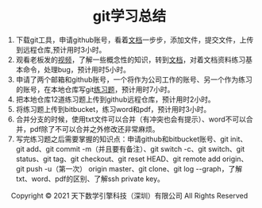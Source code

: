 # <center>git学习总结</center>

1. 下载git工具，申请github账号，看着[文档](https://www.liaoxuefeng.com/wiki/896043488029600)一步步，添加文件，提交文件，上传到远程仓库,预计用时3小时。
2. 观看老板发的[视频](http://study.163.com/course/introduction/1003109018.htm)，了解一些概念性的知识，转到[文档](https://www.liaoxuefeng.com/wiki/896043488029600)，对着文档资料练习基本命令，处理bug，预计用时5小时。
3. 申请了两个邮箱和github账号，一个将作为公司工作的账号、另一个作为练习的账号，在本地仓库写git[练习题](git练习题.md)，预计用时7小时。
4. 把本地仓库12道练习题上传到github远程仓库，预计用时2小时。
5. 将练习题上传到bitbucket，练习word和pdf，预计用时3小时。
6. 合并分支的时候，使用txt文件可以合并（有冲突也会有提示）、word不可以合并，pdf除了不可以合并之外修改还非常麻烦。
7. 写完练习题之后需要掌握的知识点：申请github和bitbucket账号、git init、git add、git commit -m（并且要有备注）、git switch -c、git switch、git status、git tag、git checkout、git reset HEAD、git remote add origin、git push -u（第一次） origin master、git clone、git log --graph，了解txt、word、pdf的区别、了解ssh private key。

<center> Copyright © 2021 天下数学引擎科技（深圳）有限公司 All Rights Reserved</center>
